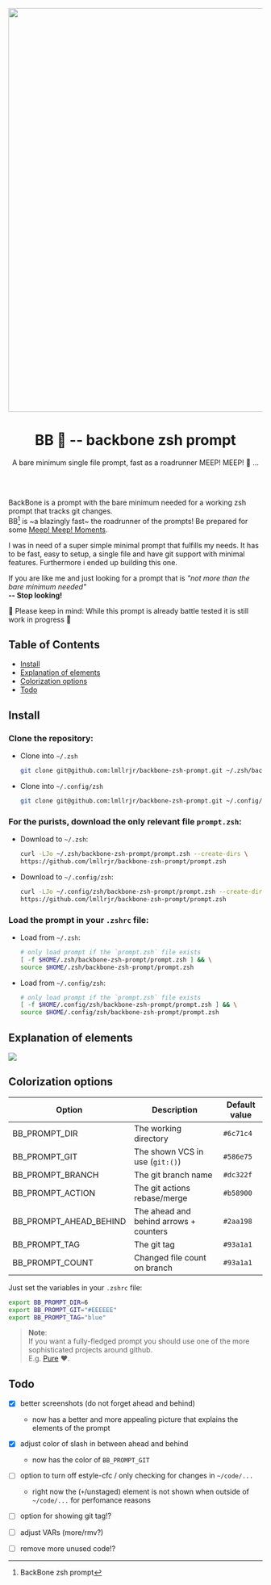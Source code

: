 <p align="center"><img src="https://i.imgur.com/2faISPH.png" width="800"></p>
<h1 align="center">BB 🦴 -- backbone zsh prompt</h1>
<p align="center">A bare minimum single file prompt, fast as a roadrunner MEEP! MEEP! 💨 ...</p>

<br><br>

BackBone is a prompt with the bare minimum needed for a working zsh prompt that tracks git changes.  
BB[^1] is ~a blazingly fast~ the roadrunner of the prompts! Be prepared for some [Meep! Meep! Moments](https://youtu.be/Hd2JgADY9d8).

I was in need of a super simple minimal prompt that fulfills my needs. It has to be fast, easy to setup, a single file and have git support with minimal features. Furthermore i ended up building this one.

If you are like me and just looking for a prompt that is _"not more than the bare minimum needed"_  
**-- Stop looking!**

🚧 Please keep in mind: While this prompt is already battle tested it is still work in progress 🚧

## Table of Contents
* [Install](#install)
* [Explanation of elements](#explanation-of-elements)
* [Colorization options](#colorization-options)
* [Todo](#todo)

## Install
### Clone the repository:
* Clone into `~/.zsh`
  ```zsh
  git clone git@github.com:lmllrjr/backbone-zsh-prompt.git ~/.zsh/backbone-zsh-prompt
  ```
* Clone into `~/.config/zsh`
  ```zsh
  git clone git@github.com:lmllrjr/backbone-zsh-prompt.git ~/.config/zsh/backbone-zsh-prompt
  ```

### For the purists, download the only relevant file `prompt.zsh`:
* Download to `~/.zsh`:
  ```zsh
  curl -LJo ~/.zsh/backbone-zsh-prompt/prompt.zsh --create-dirs \
  https://github.com/lmllrjr/backbone-zsh-prompt/prompt.zsh
  ```
* Download to `~/.config/zsh`:
  ```zsh
  curl -LJo ~/.config/zsh/backbone-zsh-prompt/prompt.zsh --create-dirs \
  https://github.com/lmllrjr/backbone-zsh-prompt/prompt.zsh
  ```

### Load the prompt in your `.zshrc` file:
* Load from `~/.zsh`:
  ```zsh
  # only load prompt if the `prompt.zsh` file exists
  [ -f $HOME/.zsh/backbone-zsh-prompt/prompt.zsh ] && \
  source $HOME/.zsh/backbone-zsh-prompt/prompt.zsh
  ```
* Load from `~/.config/zsh`:
  ```zsh
  # only load prompt if the `prompt.zsh` file exists
  [ -f $HOME/.config/zsh/backbone-zsh-prompt/prompt.zsh ] && \
  source $HOME/.config/zsh/backbone-zsh-prompt/prompt.zsh
  ```

## Explanation of elements
![](https://i.imgur.com/rR2qmX3.png)

## Colorization options
| Option                 | Description                            | Default value |
|------------------------|----------------------------------------|---------------|
| BB_PROMPT_DIR          | The working directory                  | `#6c71c4`     |
| BB_PROMPT_GIT          | The shown VCS in use (`git:()`)        | `#586e75`     |
| BB_PROMPT_BRANCH       | The git branch name                    | `#dc322f`     |
| BB_PROMPT_ACTION       | The git actions rebase/merge           | `#b58900`     |
| BB_PROMPT_AHEAD_BEHIND | The ahead and behind arrows + counters | `#2aa198`     |
| BB_PROMPT_TAG          | The git tag                            | `#93a1a1`     |
| BB_PROMPT_COUNT        | Changed file count on branch           | `#93a1a1`     |

Just set the variables in your `.zshrc` file:
```zsh
export BB_PROMPT_DIR=6
export BB_PROMPT_GIT="#EEEEEE"
export BB_PROMPT_TAG="blue"
```

>**Note**:  
>If you want a fully-fledged prompt you should use one of the more sophisticated projects around github.  
>E.g. [Pure](https://github.com/sindresorhus/pure) ❤️.

## Todo
- [x] better screenshots (do not forget ahead and behind)
  - now has a better and more appealing picture that explains the elements of the prompt
- [x] adjust color of slash in between ahead and behind
  - now has the color of `BB_PROMPT_GIT`
- [ ] option to turn off estyle-cfc / only checking for changes in `~/code/...`
  - right now the (`+`/unstaged) element is not shown when outside of `~/code/...` for perfomance reasons
- [ ] option for showing git tag!?
- [ ] adjust VARs (more/rmv?)
- [ ] remove more unused code!?


[^1]: BackBone zsh prompt
